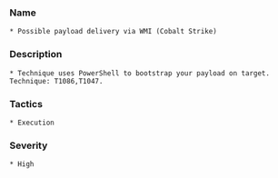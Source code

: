 ### Name
    * Possible payload delivery via WMI (Cobalt Strike)
### Description
    * Technique uses PowerShell to bootstrap your payload on target. Technique: T1086,T1047.
### Tactics
    * Execution
### Severity
    * High
